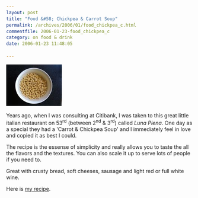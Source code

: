 ```yaml
---
layout: post
title: "Food &#58; Chickpea & Carrot Soup"
permalink: /archives/2006/01/food_chickpea_c.html
commentfile: 2006-01-23-food_chickpea_c
category: on food & drink
date: 2006-01-23 11:48:05

---
```


<a href="/assets/images/chickpeas.jpg"><img src="/assets/images/chickpeas-thumb.jpg" width="150" height="112" alt="Chickpeas soaking in water" class="photo right" /></a>

Years ago, when I was consulting at Citibank, I was taken to this great little italian restaurant on 53<sup>rd</sup> (between 2<sup>nd</sup> & 3<sup>rd</sup>) called *Luna Piena*. One day as a special they had a 'Carrot & Chickpea Soup' and I immediately feel in love and copied it as best I could.

The recipe is the essense of simplicity and really allows you to taste the all the flavors and the textures. You can also scale it up to serve lots of people if you need to.

Great with crusty bread, soft cheeses, sausage and light red or full white wine.

Here is [my recipe](https://www.mahnke.net/recipe/index.cgi?page=open&key=2006022163051).
